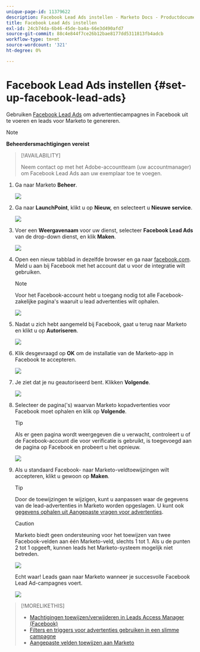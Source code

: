 ```yaml
---
unique-page-id: 11379622
description: Facebook Lead Ads instellen - Marketo Docs - Productdocumentatie
title: Facebook Lead Ads instellen
exl-id: 24cb74da-6b46-45de-ba4a-66e3d490afd7
source-git-commit: 88c4e844f7ce26b12bae8177dd5311813fb4adcb
workflow-type: tm+mt
source-wordcount: '321'
ht-degree: 0%

---
```


# Facebook Lead Ads instellen {#set-up-facebook-lead-ads}

Gebruiken [Facebook Lead Ads](https://www.facebook.com/business/a/lead-ads) om advertentiecampagnes in Facebook uit te voeren en leads voor Marketo te genereren.

>[!NOTE]
>
>**Beheerdersmachtigingen vereist**

>[!AVAILABILITY]
>
>Neem contact op met het Adobe-accountteam (uw accountmanager) om Facebook Lead Ads aan uw exemplaar toe te voegen.

1. Ga naar Marketo **Beheer**.

   ![](assets/image2016-11-29-10-3a50-3a29.png)

1. Ga naar **LaunchPoint**, klikt u op **Nieuw,** en selecteert u **Nieuwe service**.

   ![](assets/image2016-11-29-10-3a51-3a11.png)

1. Voer een **Weergavenaam** voor uw dienst, selecteer **Facebook Lead Ads** van de drop-down dienst, en klik **Maken**.

   ![](assets/image2016-11-29-10-3a51-3a47.png)

1. Open een nieuw tabblad in dezelfde browser en ga naar [facebook.com](https://www.facebook.com). Meld u aan bij Facebook met het account dat u voor de integratie wilt gebruiken.

   >[!NOTE]
   >
   >Voor het Facebook-account hebt u toegang nodig tot alle Facebook-zakelijke pagina&#39;s waaruit u lead advertenties wilt ophalen.

   ![](assets/image2016-11-29-10-3a52-3a29.png)

1. Nadat u zich hebt aangemeld bij Facebook, gaat u terug naar Marketo en klikt u op **Autoriseren**.

   ![](assets/image2016-11-29-10-3a52-3a51.png)

1. Klik desgevraagd op **OK** om de installatie van de Marketo-app in Facebook te accepteren.

   ![](assets/image2016-11-29-10-3a56-3a3.png)

1. Je ziet dat je nu geautoriseerd bent. Klikken **Volgende**.

   ![](assets/image2016-11-29-10-3a56-3a28.png)

1. Selecteer de pagina(&#39;s) waarvan Marketo kopadvertenties voor Facebook moet ophalen en klik op **Volgende**.

   >[!TIP]
   >
   >Als er geen pagina wordt weergegeven die u verwacht, controleert u of de Facebook-account die voor verificatie is gebruikt, is toegevoegd aan de pagina op Facebook en probeert u het opnieuw.

   ![](assets/image2016-11-29-10-3a58-3a36.png)

1. Als u standaard Facebook- naar Marketo-veldtoewijzingen wilt accepteren, klikt u gewoon op **Maken**.

   >[!TIP]
   >
   >Door de toewijzingen te wijzigen, kunt u aanpassen waar de gegevens van de lead-advertenties in Marketo worden opgeslagen. U kunt ook [gegevens ophalen uit Aangepaste vragen voor advertenties](/help/marketo/product-docs/demand-generation/facebook/set-up-facebook-lead-ads/map-custom-fields-to-marketo.md).

   >[!CAUTION]
   >
   >Marketo biedt geen ondersteuning voor het toewijzen van twee Facebook-velden aan één Marketo-veld, slechts 1 tot 1. Als u de punten 2 tot 1 opgeeft, kunnen leads het Marketo-systeem mogelijk niet betreden.

   ![](assets/image2016-11-29-11-3a0-3a2.png)

   Echt waar! Leads gaan naar Marketo wanneer je succesvolle Facebook Lead Ad-campagnes voert.

   ![](assets/image2016-11-29-12-3a32-3a54.png)

>[!MORELIKETHIS]
>
>* [Machtigingen toewijzen/verwijderen in Leads Access Manager (Facebook)](https://www.facebook.com/business/help/540596413257598?id=735435806665862)
>* [Filters en triggers voor advertenties gebruiken in een slimme campagne](/help/marketo/product-docs/demand-generation/facebook/use-lead-ads-filters-and-triggers-in-a-smart-campaign.md)
>* [Aangepaste velden toewijzen aan Marketo](/help/marketo/product-docs/demand-generation/facebook/set-up-facebook-lead-ads/map-custom-fields-to-marketo.md)

